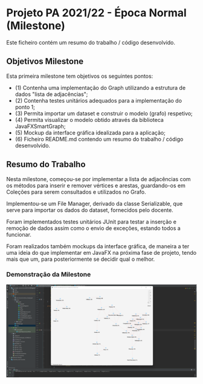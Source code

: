 # Projeto PA 2021/22 - Época Normal (Milestone)

Este ficheiro contém um resumo do trabalho / código desenvolvido.

## Objetivos Milestone

Esta primeira milestone tem objetivos os seguintes pontos:
- (1) Contenha uma implementação do Graph utilizando a estrutura de dados "lista de adjacências";
- (2) Contenha testes unitários adequados para a implementação do ponto 1;
- (3) Permita importar um dataset e construir o modelo (grafo) respetivo;
- (4) Permita visualizar o modelo obtido através da biblioteca JavaFXSmartGraph;
- (5) Mockup da interface gráfica idealizada para a aplicação;
- (6) Ficheiro README.md contendo um resumo do trabalho / código desenvolvido.

## Resumo do Trabalho

Nesta milestone, começou-se por implementar a lista de adjacências com os métodos para inserir e remover vértices e arestas, guardando-os em Coleções para serem consultados e utilizados no Grafo.

Implementou-se um File Manager, derivado da classe Serializable, que serve para importar os dados do dataset, fornecidos pelo docente.

Foram implementados testes unitários JUnit para testar a inserção e remoção de dados assim como o envio de exceções, estando todos a funcionar.

Foram realizados também mockups da interface gráfica, de maneira a ter uma ideia do que implementar em JavaFX na próxima fase de projeto, tendo mais que um, para posteriormente se decidir qual o melhor.

### Demonstração da Milestone
![](network.png)

